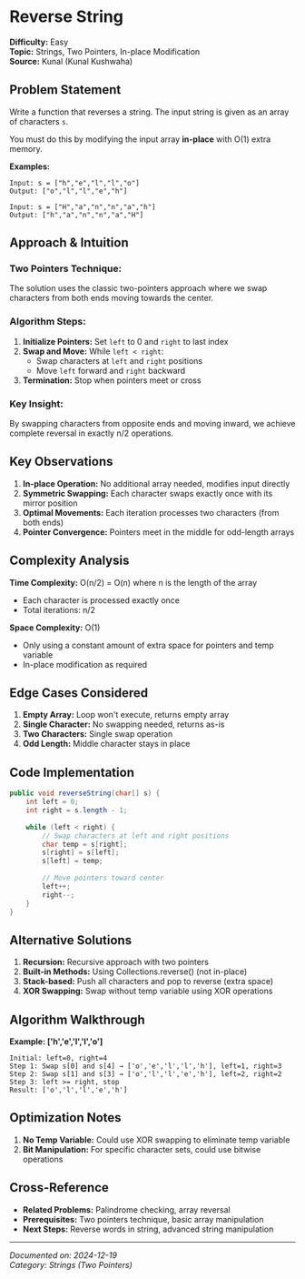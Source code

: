 # Reverse String

**Difficulty:** Easy  
**Topic:** Strings, Two Pointers, In-place Modification  
**Source:** Kunal (Kunal Kushwaha)

## Problem Statement

Write a function that reverses a string. The input string is given as an array of characters `s`.

You must do this by modifying the input array **in-place** with O(1) extra memory.

**Examples:**
```
Input: s = ["h","e","l","l","o"]
Output: ["o","l","l","e","h"]

Input: s = ["H","a","n","n","a","h"]
Output: ["h","a","n","n","a","H"]
```

## Approach & Intuition

### Two Pointers Technique:
The solution uses the classic two-pointers approach where we swap characters from both ends moving towards the center.

### Algorithm Steps:
1. **Initialize Pointers:** Set `left` to 0 and `right` to last index
2. **Swap and Move:** While `left < right`:
   - Swap characters at `left` and `right` positions
   - Move `left` forward and `right` backward
3. **Termination:** Stop when pointers meet or cross

### Key Insight:
By swapping characters from opposite ends and moving inward, we achieve complete reversal in exactly n/2 operations.

## Key Observations

1. **In-place Operation:** No additional array needed, modifies input directly
2. **Symmetric Swapping:** Each character swaps exactly once with its mirror position
3. **Optimal Movements:** Each iteration processes two characters (from both ends)
4. **Pointer Convergence:** Pointers meet in the middle for odd-length arrays

## Complexity Analysis

**Time Complexity:** O(n/2) = O(n) where n is the length of the array
- Each character is processed exactly once
- Total iterations: n/2

**Space Complexity:** O(1) 
- Only using a constant amount of extra space for pointers and temp variable
- In-place modification as required

## Edge Cases Considered

1. **Empty Array:** Loop won't execute, returns empty array
2. **Single Character:** No swapping needed, returns as-is
3. **Two Characters:** Single swap operation
4. **Odd Length:** Middle character stays in place

## Code Implementation

```java
public void reverseString(char[] s) {
    int left = 0;
    int right = s.length - 1;
    
    while (left < right) {
        // Swap characters at left and right positions
        char temp = s[right];
        s[right] = s[left];
        s[left] = temp;
        
        // Move pointers toward center
        left++;
        right--;
    }
}
```

## Alternative Solutions

1. **Recursion:** Recursive approach with two pointers
2. **Built-in Methods:** Using Collections.reverse() (not in-place)
3. **Stack-based:** Push all characters and pop to reverse (extra space)
4. **XOR Swapping:** Swap without temp variable using XOR operations

## Algorithm Walkthrough

**Example: ['h','e','l','l','o']**
```
Initial: left=0, right=4
Step 1: Swap s[0] and s[4] → ['o','e','l','l','h'], left=1, right=3
Step 2: Swap s[1] and s[3] → ['o','l','l','e','h'], left=2, right=2
Step 3: left >= right, stop
Result: ['o','l','l','e','h']
```

## Optimization Notes

1. **No Temp Variable:** Could use XOR swapping to eliminate temp variable
2. **Bit Manipulation:** For specific character sets, could use bitwise operations

## Cross-Reference

- **Related Problems:** Palindrome checking, array reversal
- **Prerequisites:** Two pointers technique, basic array manipulation
- **Next Steps:** Reverse words in string, advanced string manipulation

---

*Documented on: 2024-12-19*  
*Category: Strings (Two Pointers)* 